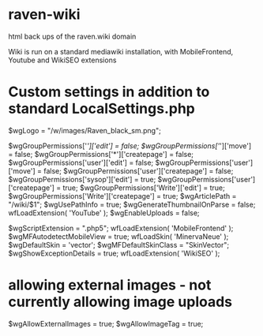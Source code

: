 # raven-wiki

html back ups of the raven.wiki domain

Wiki is run on a standard mediawiki installation, with MobileFrontend, Youtube and WikiSEO extensions

# Custom settings in addition to standard LocalSettings.php #
$wgLogo = "/w/images/Raven_black_sm.png";

$wgGroupPermissions['*']['edit'] = false;
$wgGroupPermissions['*']['move'] = false;
$wgGroupPermissions['*']['createpage'] = false;
$wgGroupPermissions['user']['edit'] = false;
$wgGroupPermissions['user']['move'] = false;
$wgGroupPermissions['user']['createpage'] = false;
$wgGroupPermissions['sysop']['edit'] = true;
$wgGroupPermissions['user']['createpage'] = true;
$wgGroupPermissions['Write']['edit'] = true;
$wgGroupPermissions['Write']['createpage'] = true;
$wgArticlePath = "/wiki/$1";
$wgUsePathInfo = true;
$wgGenerateThumbnailOnParse = false;
wfLoadExtension( 'YouTube' );
$wgEnableUploads  = false;

$wgScriptExtension = ".php5";
wfLoadExtension( 'MobileFrontend' );
$wgMFAutodetectMobileView = true;
wfLoadSkin( 'MinervaNeue' );
$wgDefaultSkin = 'vector';
$wgMFDefaultSkinClass = "SkinVector";
$wgShowExceptionDetails = true;
wfLoadExtension( 'WikiSEO' );

# allowing external images - not currently allowing image uploads
$wgAllowExternalImages = true;
$wgAllowImageTag = true;

